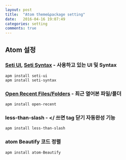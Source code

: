 ```yaml
---
layout: post
title:  "Atom theme&package setting"
date:   2016-04-16 19:07:49
categories: setting
comments: true
---
```


## Atom 설정

### [Seti UI](https://atom.io/themes/seti-ui), [Seti Syntax](https://atom.io/themes/seti-syntax) - 사용하고 있는 UI 및 Syntax

```
apm install seti-ui
apm install seti-syntax
```

### [Open Recent Files/Folders](https://atom.io/packages/open-recent) - 최근 열어본 파일/폴더

```
apm install open-recent
```

### less-than-slash - </ 쓰면 tag 닫기 자동완성 기능
```
apm install less-than-slash
```

### atom Beautify 코드 정렬
```
apm install atom-Beautify
```
